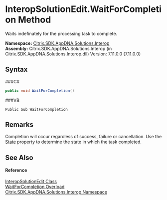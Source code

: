 # InteropSolutionEdit.WaitForCompletion Method 
 

Waits indefinately for the processing task to complete.

**Namespace:**&nbsp;<a href="N_Citrix_SDK_AppDNA_Solutions_Interop">Citrix.SDK.AppDNA.Solutions.Interop</a><br />**Assembly:**&nbsp;Citrix.SDK.AppDNA.Solutions.Interop (in Citrix.SDK.AppDNA.Solutions.Interop.dll) Version: 7.11.0.0 (7.11.0.0)

## Syntax

###C#
```csharp
public void WaitForCompletion()
```

###VB
```vbnet
Public Sub WaitForCompletion
```


## Remarks
Completion will occur regardless of success, failure or cancellation. Use the <a href="P_Citrix_SDK_AppDNA_Solutions_Interop_InteropSolutionEdit_State">State</a> property to determine the state in which the task completed.

## See Also


#### Reference
<a href="T_Citrix_SDK_AppDNA_Solutions_Interop_InteropSolutionEdit">InteropSolutionEdit Class</a><br /><a href="Overload_Citrix_SDK_AppDNA_Solutions_Interop_InteropSolutionEdit_WaitForCompletion">WaitForCompletion Overload</a><br /><a href="N_Citrix_SDK_AppDNA_Solutions_Interop">Citrix.SDK.AppDNA.Solutions.Interop Namespace</a><br />